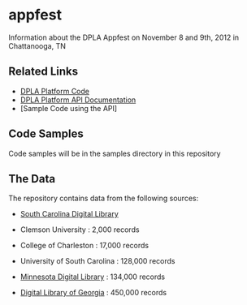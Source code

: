 appfest
=======

Information about the DPLA Appfest on November 8 and 9th, 2012 in Chattanooga, TN

## Related Links

* [DPLA Platform Code](https://github.com/dpla/platform)
* [DPLA Platform API Documentation](https://github.com/dpla/platform/wiki)
* [Sample Code using the API]

## Code Samples

Code samples will be in the samples directory in this repository

## The Data

The repository contains data from the following sources:

* [South Carolina Digital Library](http://www.scmemory.org/index.php)

* Clemson University : 2,000 records
* College of Charleston : 17,000 records
* University of South Carolina : 128,000 records

* [Minnesota Digital Library](http://reflections.mndigital.org/) : 134,000 records
* [Digital Library of Georgia](http://dlg.galileo.usg.edu/) : 450,000 records
